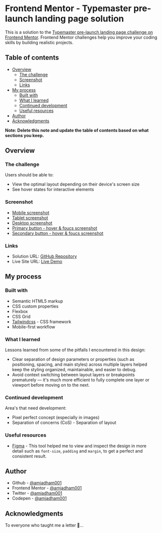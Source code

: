 # Frontend Mentor - Typemaster pre-launch landing page solution

This is a solution to the [Typemaster pre-launch landing page challenge on Frontend Mentor](https://www.frontendmentor.io/challenges/typemaster-prelaunch-landing-page-J6-Yj5J-X). Frontend Mentor challenges help you improve your coding skills by building realistic projects.

## Table of contents

- [Overview](#overview)
  - [The challenge](#the-challenge)
  - [Screenshot](#screenshot)
  - [Links](#links)
- [My process](#my-process)
  - [Built with](#built-with)
  - [What I learned](#what-i-learned)
  - [Continued development](#continued-development)
  - [Useful resources](#useful-resources)
- [Author](#author)
- [Acknowledgments](#acknowledgments)

**Note: Delete this note and update the table of contents based on what sections you keep.**

## Overview

### The challenge

Users should be able to:

- View the optimal layout depending on their device's screen size
- See hover states for interactive elements

### Screenshot

- [Mobile screenshot](./screenshots/screenshot_mobile.png)
- [Tablet screenshot](./screenshots/screenshot_tablet.png)
- [Desktop screenshot](./screenshots/screenshot_desktop.png)
- [Primary button - hover & foucs screenshot](./screenshots/screenshot_primary_btn_hover_&_foucs_states.png)
- [Secondary button - hover & foucs screenshot](./screenshots/screenshot_secondary_btn_hover_&_foucs_states.png)

### Links

- Solution URL: [GitHub Repository](https://github.com/amjadham001/typemaster-pre-launch-landing-page.git)
- Live Site URL: [Live Demo](https://amjadham001.github.io/typemaster-pre-launch-landing-page/)

## My process

### Built with

- Semantic HTML5 markup
- CSS custom properties
- Flexbox
- CSS Grid
- [Tailwindcss](https://tailwindcss.com/) - CSS framework
- Mobile-first workflow

### What I learned

Lessons learned from some of the pitfalls I encountered in this design:

- Clear separation of design parameters or properties (such as positioning, spacing, and main styles) across multiple layers helped keep the styling organized, maintainable, and easier to debug.
- Avoid context switching between layout layers or breakpoints prematurely — it's much more efficient to fully complete one layer or viewport before moving on to the next.

### Continued development

Area's that need development:

- Pixel perfect concept (especially in images)
- Separation of concerns (CoS) - Separation of layout

### Useful resources

- [Figma](https://www.figma.com/) - This tool helped me to view and inspect the design in more detail such as `font-size`, `padding` and `margin`, to get a perfect and consistent result.

## Author

- Github - [@amjadham001](https://github.com/amjadham001)
- Frontend Mentor - [@amjadham001](https://www.frontendmentor.io/profile/amjadham001)
- Twitter - [@amjadham001](https://x.com/amjadham001)
- Codepen - [@amjadham001](https://codepen.io/amjadham001)

## Acknowledgments

To everyone who taught me a letter 🌹...
